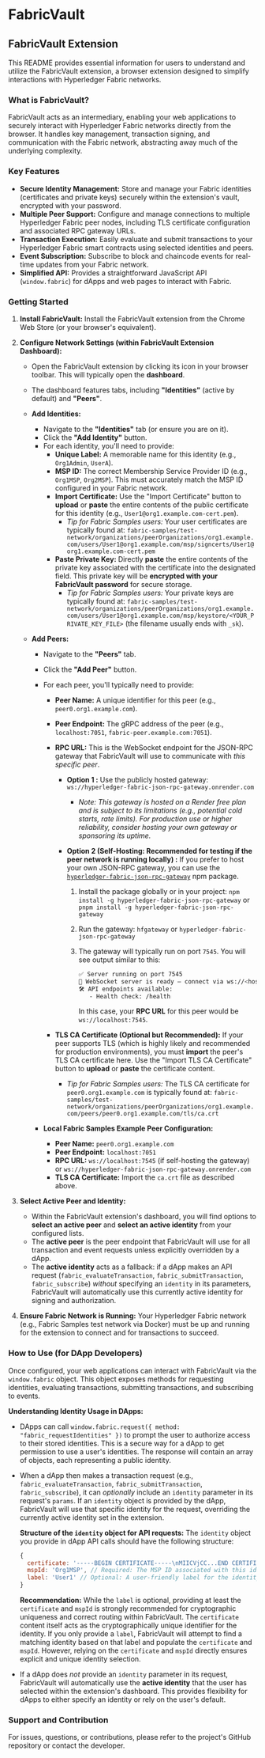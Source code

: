 # FabricVault

## FabricVault Extension

This README provides essential information for users to understand and utilize the FabricVault extension, a browser extension designed to simplify interactions with Hyperledger Fabric networks.

### What is FabricVault?

FabricVault acts as an intermediary, enabling your web applications to securely interact with Hyperledger Fabric networks directly from the browser. It handles key management, transaction signing, and communication with the Fabric network, abstracting away much of the underlying complexity.

### Key Features

- **Secure Identity Management:** Store and manage your Fabric identities (certificates and private keys) securely within the extension's vault, encrypted with your password.
- **Multiple Peer Support:** Configure and manage connections to multiple Hyperledger Fabric peer nodes, including TLS certificate configuration and associated RPC gateway URLs.
- **Transaction Execution:** Easily evaluate and submit transactions to your Hyperledger Fabric smart contracts using selected identities and peers.
- **Event Subscription:** Subscribe to block and chaincode events for real-time updates from your Fabric network.
- **Simplified API:** Provides a straightforward JavaScript API (`window.fabric`) for dApps and web pages to interact with Fabric.

### Getting Started

1. **Install FabricVault:** Install the FabricVault extension from the Chrome Web Store (or your browser's equivalent).
2. **Configure Network Settings (within FabricVault Extension Dashboard):**

   - Open the FabricVault extension by clicking its icon in your browser toolbar. This will typically open the **dashboard**.
   - The dashboard features tabs, including **"Identities"** (active by default) and **"Peers"**.

   - **Add Identities:**

     - Navigate to the **"Identities"** tab (or ensure you are on it).
     - Click the **"Add Identity"** button.
     - For each identity, you'll need to provide:
       - **Unique Label:** A memorable name for this identity (e.g., `Org1Admin`, `UserA`).
       - **MSP ID:** The correct Membership Service Provider ID (e.g., `Org1MSP`, `Org2MSP`). This must accurately match the MSP ID configured in your Fabric network.
       - **Import Certificate:** Use the "Import Certificate" button to **upload** or **paste** the entire contents of the public certificate for this identity (e.g., `User1@org1.example.com-cert.pem`).
         - _Tip for Fabric Samples users:_ Your user certificates are typically found at:
           `fabric-samples/test-network/organizations/peerOrganizations/org1.example.com/users/User1@org1.example.com/msp/signcerts/User1@org1.example.com-cert.pem`
       - **Paste Private Key:** Directly **paste** the entire contents of the private key associated with the certificate into the designated field. This private key will be **encrypted with your FabricVault password** for secure storage.
         - _Tip for Fabric Samples users:_ Your private keys are typically found at:
           `fabric-samples/test-network/organizations/peerOrganizations/org1.example.com/users/User1@org1.example.com/msp/keystore/<YOUR_PRIVATE_KEY_FILE>` (the filename usually ends with `_sk`).

   - **Add Peers:**

     - Navigate to the **"Peers"** tab.
     - Click the **"Add Peer"** button.
     - For each peer, you'll typically need to provide:

       - **Peer Name:** A unique identifier for this peer (e.g., `peer0.org1.example.com`).
       - **Peer Endpoint:** The gRPC address of the peer (e.g., `localhost:7051`, `fabric-peer.example.com:7051`).
       - **RPC URL:** This is the WebSocket endpoint for the JSON-RPC gateway that FabricVault will use to communicate with _this specific peer_.

         - **Option 1 :** Use the publicly hosted gateway:
           `ws://hyperledger-fabric-json-rpc-gateway.onrender.com`
           - _Note: This gateway is hosted on a Render free plan and is subject to its limitations (e.g., potential cold starts, rate limits). For production use or higher reliability, consider hosting your own gateway or sponsoring its uptime._
         - **Option 2 (Self-Hosting: Recommended for testing if the peer network is running locally) :** If you prefer to host your own JSON-RPC gateway, you can use the [`hyperledger-fabric-json-rpc-gateway`](https://www.npmjs.com/package/hyperledger-fabric-json-rpc-gateway) npm package.

           1. Install the package globally or in your project:
              `npm install -g hyperledger-fabric-json-rpc-gateway`
              or
              `pnpm install -g hyperledger-fabric-json-rpc-gateway`
           2. Run the gateway:
              `hfgateway` or `hyperledger-fabric-json-rpc-gateway`
           3. The gateway will typically run on port `7545`. You will see output similar to this:

              ```bash
              ✅ Server running on port 7545
              🔌 WebSocket server is ready — connect via ws://<host>:7545
              🛠️ API endpoints available:
                 - Health check: /health
              ```

              In this case, your **RPC URL** for this peer would be `ws://localhost:7545`.

       - **TLS CA Certificate (Optional but Recommended):** If your peer supports TLS (which is highly likely and recommended for production environments), you must **import** the peer's TLS CA certificate here. Use the "Import TLS CA Certificate" button to **upload** or **paste** the certificate content.
         - _Tip for Fabric Samples users:_ The TLS CA certificate for `peer0.org1.example.com` is typically found at:
           `fabric-samples/test-network/organizations/peerOrganizations/org1.example.com/peers/peer0.org1.example.com/tls/ca.crt`

     - **Local Fabric Samples Example Peer Configuration:**
       - **Peer Name:** `peer0.org1.example.com`
       - **Peer Endpoint:** `localhost:7051`
       - **RPC URL:** `ws://localhost:7545` (if self-hosting the gateway) or `ws://hyperledger-fabric-json-rpc-gateway.onrender.com`
       - **TLS CA Certificate:** Import the `ca.crt` file as described above.

3. **Select Active Peer and Identity:**

   - Within the FabricVault extension's dashboard, you will find options to **select an active peer** and **select an active identity** from your configured lists.
   - The **active peer** is the peer endpoint that FabricVault will use for all transaction and event requests unless explicitly overridden by a dApp.
   - The **active identity** acts as a fallback: if a dApp makes an API request (`fabric_evaluateTransaction`, `fabric_submitTransaction`, `fabric_subscribe`) _without_ specifying an `identity` in its parameters, FabricVault will automatically use this currently active identity for signing and authorization.

4. **Ensure Fabric Network is Running:** Your Hyperledger Fabric network (e.g., Fabric Samples test network via Docker) must be up and running for the extension to connect and for transactions to succeed.

### How to Use (for DApp Developers)

Once configured, your web applications can interact with FabricVault via the `window.fabric` object. This object exposes methods for requesting identities, evaluating transactions, submitting transactions, and subscribing to events.

**Understanding Identity Usage in DApps:**

- DApps can call `window.fabric.request({ method: "fabric_requestIdentities" })` to prompt the user to authorize access to their stored identities. This is a secure way for a dApp to get permission to use a user's identities. The response will contain an array of objects, each representing a public identity.

- When a dApp then makes a transaction request (e.g., `fabric_evaluateTransaction`, `fabric_submitTransaction`, `fabric_subscribe`), it can _optionally_ include an `identity` parameter in its request's `params`. If an `identity` object is provided by the dApp, FabricVault will use that specific identity for the request, overriding the currently active identity set in the extension.

  **Structure of the `identity` object for API requests:**
  The `identity` object you provide in dApp API calls should have the following structure:

  ```javascript
  {
    certificate: '-----BEGIN CERTIFICATE-----\nMIICVjCC...END CERTIFICATE-----\n', // Required: The full PEM-encoded public certificate string
    mspId: 'Org1MSP', // Required: The MSP ID associated with this identity
    label: 'User1' // Optional: A user-friendly label for the identity
  }
  ```

  **Recommendation:** While the `label` is optional, providing at least the `certificate` and `mspId` is strongly recommended for cryptographic uniqueness and correct routing within FabricVault. The `certificate` content itself acts as the cryptographically unique identifier for the identity. If you only provide a `label`, FabricVault will attempt to find a matching identity based on that label and populate the `certificate` and `mspId`. However, relying on the `certificate` and `mspId` directly ensures explicit and unique identity selection.

- If a dApp does _not_ provide an `identity` parameter in its request, FabricVault will automatically use the **active identity** that the user has selected within the extension's dashboard. This provides flexibility for dApps to either specify an identity or rely on the user's default.

### Support and Contribution

For issues, questions, or contributions, please refer to the project's GitHub repository or contact the developer.
